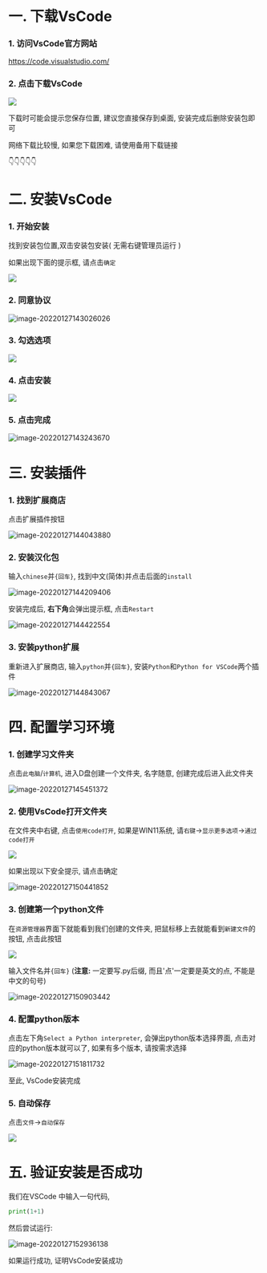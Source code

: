 # 一. 下载VsCode

### 1. 访问VsCode官方网站

https://code.visualstudio.com/

### 2. 点击下载VsCode

![](https://img.xbtx666.cn/blogs/image-20220126110218181.png)

下载时可能会提示您保存位置, 建议您直接保存到桌面, 安装完成后删除安装包即可

网络下载比较慢, 如果您下载困难, 请使用备用下载链接

👇👇👇👇👇

# 二. 安装VsCode

### 1. 开始安装

找到安装包位置,双击安装包安装( 无需右键管理员运行 )

如果出现下面的提示框, 请点击`确定`

![](https://img.xbtx666.cn/blogs/image-20220126111005965.png)

### 2. 同意协议

![image-20220127143026026](https://img.xbtx666.cn/blogs/image-20220127143026026.png)

### 3. 勾选选项

![](https://img.xbtx666.cn/blogs/image-20220127143125148.png)

### 4. 点击安装

![](https://img.xbtx666.cn/blogs/image-20220127143155091.png)

### 5. 点击完成

![image-20220127143243670](https://img.xbtx666.cn/blogs/image-20220127143243670.png)

# 三. 安装插件

### 1. 找到扩展商店

点击扩展插件按钮

![image-20220127144043880](https://img.xbtx666.cn/blogs/image-20220127144043880.png)

### 2. 安装汉化包

输入`chinese`并`{回车}`, 找到中文(简体)并点击后面的`install`

![image-20220127144209406](https://img.xbtx666.cn/blogs/image-20220127144209406.png)

安装完成后, **右下角**会弹出提示框, 点击`Restart`

![image-20220127144422554](https://img.xbtx666.cn/blogs/image-20220127144422554.png)

### 3. 安装python扩展

重新进入扩展商店, 输入`python`并`{回车}`, 安装`Python`和`Python for VSCode`两个插件

![image-20220127144843067](https://img.xbtx666.cn/blogs/image-20220127144843067.png)

# 四. 配置学习环境

### 1. 创建学习文件夹

点击`此电脑`/`计算机`, 进入D盘创建一个文件夹, 名字随意, 创建完成后进入此文件夹

![image-20220127145451372](https://img.xbtx666.cn/blogs/image-20220127145451372.png)



### 2. 使用VsCode打开文件夹

在文件夹中右键, 点击`使用code打开`, 如果是WIN11系统, 请`右键`->`显示更多选项`->`通过code打开`

![](https://img.xbtx666.cn/blogs/image-20220127150242885.png)

如果出现以下安全提示, 请点击确定

![image-20220127150441852](https://img.xbtx666.cn/blogs/image-20220127150441852.png)

### 3. 创建第一个python文件

在`资源管理器`界面下就能看到我们创建的文件夹, 把鼠标移上去就能看到`新建文件`的按钮, 点击此按钮

![](https://img.xbtx666.cn/blogs/image-20220127150626625.png)

输入文件名并`{回车}` (**注意:** 一定要写.py后缀, 而且'点'一定要是英文的点, 不能是中文的句号)

![image-20220127150903442](https://img.xbtx666.cn/blogs/image-20220127150903442.png)



### 4. 配置python版本

点击左下角`Select a Python interpreter`, 会弹出python版本选择界面, 点击对应的python版本就可以了, 如果有多个版本, 请按需求选择

![image-20220127151811732](https://img.xbtx666.cn/blogs/image-20220127151811732.png)

至此, VsCode安装完成

### 5. 自动保存

点击`文件`->`自动保存`

![](https://img.xbtx666.cn/blogs/image-20220127152510810.png)



# 五. 验证安装是否成功

我们在VSCode 中输入一句代码,

```python
print(1+1)
```

 然后尝试运行:

![image-20220127152936138](https://img.xbtx666.cn/blogs/image-20220127152936138.png)

如果运行成功, 证明VsCode安装成功